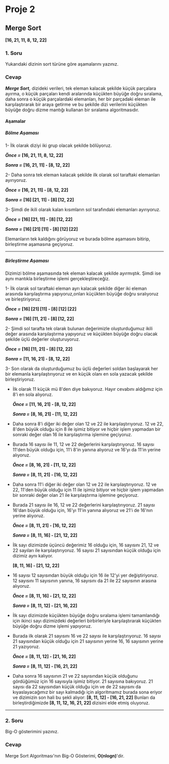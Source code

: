 # Proje 2

## Merge Sort
**[16, 21, 11, 8, 12, 22]**

### 1. Soru

Yukarıdaki dizinin sort türüne göre aşamalarını yazınız.

### Cevap

***Merge Sort,*** dizideki verileri, tek eleman kalacak şekilde küçük parçalara ayırma, o küçük parçaları kendi aralarında küçükten büyüğe doğru sıralama, daha sonra o küçük parçalardaki elemanları, her bir parçadaki eleman ile karşılaştırarak bir araya getirme ve bu şekilde dizi verilerini küçükten büyüğe doğru dizme mantığı kullanan bir sıralama algoritmasıdır.

#### Aşamalar


##### Bölme Aşaması

1- İlk olarak diziyi iki grup olacak şekilde bölüyoruz.

***Önce =*** **[16, 21, 11, 8, 12, 22]**

***Sonra =*** **[16, 21, 11] - [8, 12, 22]**


2- Daha sonra tek eleman kalacak şekilde ilk olarak sol taraftaki elemanları ayırıyoruz.

***Önce =*** **[16, 21, 11] - [8, 12, 22]**

***Sonra =*** **[16] [21, 11] - [8] [12, 22]**


3- Şimdi de ikili olarak kalan kısımların sol tarafındaki elemanları ayırıyoruz.

***Önce =*** **[16] [21, 11] - [8] [12, 22]**

***Sonra =*** **[16] [21] [11] - [8] [12] [22]**


Elemanların tek kaldığını görüyoruz ve burada bölme aşamasını bitirip, birleştirme aşamasına geçiyoruz.

--------------------------

##### Birleştirme Aşaması

Dizimizi bölme aşamasında tek eleman kalacak şekilde ayırmıştık. Şimdi ise aynı mantıkla birleştirme işlemi gerçekleştireceğiz.

1- İlk olarak sol taraftaki eleman ayrı kalacak şekilde diğer iki eleman arasında karşılaştırma yapıyoruz,onları küçükten büyüğe doğru sıralıyoruz ve birleştiriyoruz.

***Önce =*** **[16] [21] [11] - [8] [12] [22]**

***Sonra =*** **[16] [11, 21] - [8] [12, 22]**



2- Şimdi sol tarafta tek olarak bulunan değerimizle oluşturduğumuz ikili değer arasında karşılaştırma yapıyoruz ve küçükten büyüğe doğru olacak şekilde üçlü değerler oluşturuyoruz.

***Önce =*** **[16] [11, 21] - [8] [12, 22]**

***Sonra =*** **[11, 16, 21] - [8, 12, 22]**


3- Son olarak da oluşturduğumuz bu üçlü değerleri soldan başlayarak her bir elemanla karşılaştırıyoruz ve en küçük olanı en sola yazacak şekilde birleştiriyoruz.


* İlk olarak 11 küçük mü 8'den diye bakıyoruz. Hayır cevabını aldığımız için 8'i en sola alıyoruz. 

  ***Önce =*** **[11, 16, 21] - [8, 12, 22]**

  ***Sonra =*** **[8, 16, 21] - [11, 12, 22]**


* Daha sonra 8'i diğer iki değer olan 12 ve 22 ile karşılaştırıyoruz. 12 ve 22, 8'den büyük olduğu için 8 ile işimiz bitiyor ve hiçbir işlem yapmadan bir sonraki değer olan 16 ile karşılaştırma işlemine geçiyoruz.

* Burada 16 sayısı ile 11, 12 ve 22 değerlerini karşılaştırıyoruz. 16 sayısı 11'den büyük olduğu için, 11'i 8'in yanına alıyoruz ve 16'yı da 11'in yerine alıyoruz.

  ***Önce =*** **[8, 16, 21] - [11, 12, 22]**

  ***Sonra =*** **[8, 11, 21] - [16, 12, 22]**


* Daha sonra 11'i diğer iki değer olan 12 ve 22 ile karşılaştırıyoruz. 12 ve 22, 11'den büyük olduğu için 11 ile işimiz bitiyor ve hiçbir işlem yapmadan bir sonraki değer olan 21 ile karşılaştırma işlemine geçiyoruz.


* Burada 21 sayısı ile 16, 12 ve 22 değerlerini karşılaştırıyoruz. 21 sayısı 16'dan büyük olduğu için, 16'yı 11'in yanına alıyoruz ve 21'i de 16'nın yerine alıyoruz.

  ***Önce =*** **[8, 11, 21] - [16, 12, 22]**

  ***Sonra =*** **[8, 11, 16] - [21, 12, 22]**


* İlk sayı dizimizde üçüncü değerimiz 16 olduğu için, 16 sayısını 21, 12 ve 22 sayıları ile karşılaştırıyoruz. 16 sayısı 21 sayısından küçük olduğu için dizimiz aynı kalıyor. 

  **[8, 11, 16] - [21, 12, 22]**



* 16 sayısı 12 sayısından büyük olduğu için 16 ile 12'yi yer değiştiriyoruz. 12 sayısını 11 sayısının yanına, 16 sayısını da 21 ile 22 sayısının arasına alıyoruz. 

  ***Önce =*** **[8, 11, 16] - [21, 12, 22]**

  ***Sonra =*** **[8, 11, 12] - [21, 16, 22]**



* İlk sayı dizimizde küçükten büyüğe doğru sıralama işlemi tamamlandığı için ikinci sayı dizimizdeki değerleri birbirleriyle karşılaştırarak küçükten büyüğe doğru dizme işlemi yapıyoruz.

* Burada ilk olarak 21 sayısını 16 ve 22 sayısı ile karşılaştırıyoruz. 16 sayısı 21 sayısından küçük olduğu için 21 sayısının yerine 16, 16 sayısının yerine 21 yazıyoruz.

  ***Önce =*** **[8, 11, 12] - [21, 16, 22]**

  ***Sonra =*** **[8, 11, 12] - [16, 21, 22]**



* Daha sonra 16 sayısının 21 ve 22 sayısından küçük olduğunu gördüğümüz için 16 sayısıyla işimiz bitiyor. 21 sayısına bakıyoruz. 21 sayısı da 22 sayısından küçük olduğu için ve de 22 sayısını da kıyaslayacağımız bir sayı kalmadığı için algoritmamız burada sona eriyor ve dizimizin son hali bu şekli alıyor: **[8, 11, 12] - [16, 21, 22]** Bunları da birleştirdiğimizde **[8, 11, 12, 16, 21, 22]** dizisini elde etmiş oluyoruz.



---------------------------------------------------------------------------------------------------------------

### 2. Soru

Big-O gösterimini yazınız.

### Cevap

Merge Sort Algoritması'nın Big-O Gösterimi, **O(nlogn)**'dir.